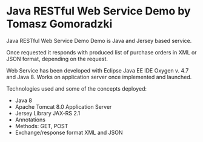 # Java RESTful Web Service Demo by Tomasz Gomoradzki

Java RESTful Web Service Demo Demo is Java and Jersey based service.

Once requested it responds with produced list of purchase orders in XML or JSON format, depending on the request.

Web Service has been developed with Eclipse Java EE IDE Oxygen v. 4.7 and Java 8. Works on application server once implemented and launched.

Technologies used and some of the concepts deployed:

- Java 8
- Apache Tomcat 8.0 Application Server
- Jersey Library JAX-RS 2.1
- Annotations
- Methods: GET, POST
- Exchange/response format XML and JSON